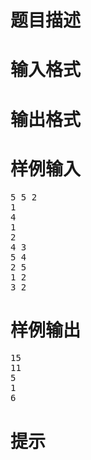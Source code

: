 

# 题目描述



# 输入格式



# 输出格式



# 样例输入


<pre>5 5 2
1
4
1
2
4 3
5 4
2 5
1 2
3 2
</pre>

# 样例输出


<pre>15
11
5
1
6
</pre>

# 提示


<p>
<img src="/upload/image/20190420/20190420182006_40125.png" alt=""/> 
</p>
